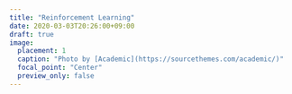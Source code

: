 ```yaml
---
title: "Reinforcement Learning"
date: 2020-03-03T20:26:00+09:00
draft: true
image:
  placement: 1
  caption: "Photo by [Academic](https://sourcethemes.com/academic/)"
  focal_point: "Center"
  preview_only: false
---
```


